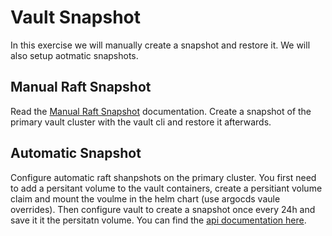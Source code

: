 Vault Snapshot
===

In this exercise we will manually create a snapshot and restore it.
We will also setup aotmatic snapshots.

## Manual Raft Snapshot

Read the [Manual Raft Snapshot](https://developer.hashicorp.com/vault/docs/commands/operator/raft#snapshot) documentation.
Create a snapshot of the primary vault cluster with the vault cli and restore it afterwards.

## Automatic Snapshot

Configure automatic raft shanpshots on the primary cluster.
You first need to add a persitant volume to the vault containers, create a persitiant volume claim and mount the voulme in the helm chart (use argocds vaule overrides).
Then configure vault to create a snapshot once every 24h and save it it the persitatn volume.
You can find the [api documentation here](https://developer.hashicorp.com/vault/api-docs/system/storage/raftautosnapshots).